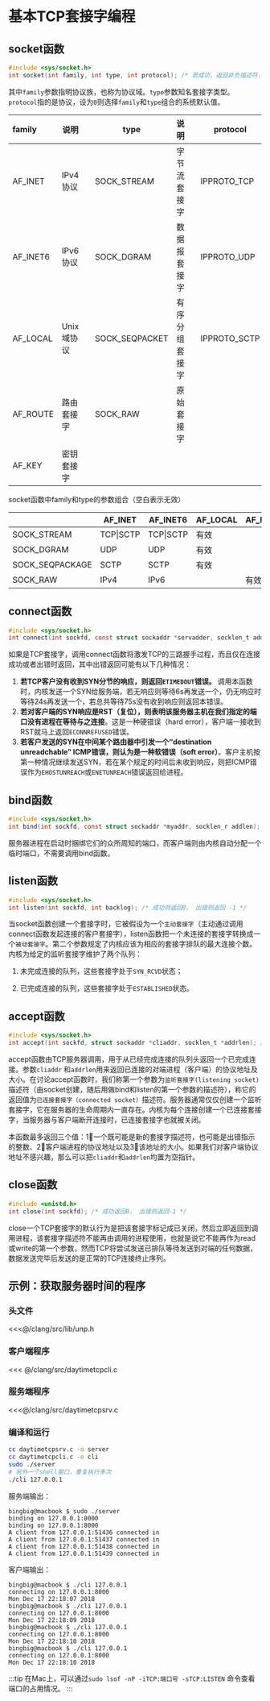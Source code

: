 # 基本TCP套接字编程

## socket函数
```c
#include <sys/socket.h>
int socket(int family, int type, int protocol); /* 若成功，返回非负描述符，若出错返回-1 */
```

其中`family`参数指明协议族，也称为协议域。`type`参数知名套接字类型。`protocol`指的是协议，设为`0`则选择`family`和`type`组合的系统默认值。



| family   | 说明      |      | type           | 说明      |      | protocol     | 说明       |
| :------- | ------- | ---- | -------------- | ------- | ---- | ------------ | -------- |
| AF_INET  | IPv4协议  |      | SOCK_STREAM    | 字节流套接字  |      | IPPROTO_TCP  | TCP传输协议  |
| AF_INET6 | IPv6协议  |      | SOCK_DGRAM     | 数据报套接字  |      | IPPROTO_UDP  | UDP传输协议  |
| AF_LOCAL | Unix域协议 |      | SOCK_SEQPACKET | 有序分组套接字 |      | IPPROTO_SCTP | SCTP传输协议 |
| AF_ROUTE | 路由套接字   |      | SOCK_RAW       | 原始套接字   |      |              |          |
| AF_KEY   | 密钥套接字   |      |                |         |      |              |          |



socket函数中family和type的参数组合（空白表示无效）

|                 | AF_INET   | AF_INET6  | AF_LOCAL | AF_ROUTE | AF_KEY |
| --------------- | --------- | --------- | -------- | -------- | ------ |
| SOCK_STREAM     | TCP\|SCTP | TCP\|SCTP | 有效       |          |        |
| SOCK_DGRAM      | UDP       | UDP       | 有效       |          |        |
| SOCK_SEQPACKAGE | SCTP      | SCTP      | 有效       |          |        |
| SOCK_RAW        | IPv4      | IPv6      |          | 有效       | 有效     |



## connect函数

```c
#include <sys/socket.h>
int connect(int sockfd, const struct sockaddr *servadder, socklen_t addrlen); /* 成功返回0，若出错返回 -1 */
```

如果是TCP套接字，调用connect函数将激发TCP的三路握手过程，而且仅在连接成功或者出错时返回，其中出错返回可能有以下几种情况：

1. **若TCP客户没有收到SYN分节的响应，则返回`ETIMEDOUT`错误。** 调用本函数时，内核发送一个SYN给服务端，若无响应则等待6s再发送一个，仍无响应时等待24s再发送一个，若总共等待75s没有收到响应则返回本错误。
2. **若对客户端的SYN响应是RST（复位），则表明该服务器主机在我们指定的端口没有进程在等待与之连接**。这是一种硬错误（hard error），客户端一接收到RST就马上返回`ECONNREFUSED`错误。
3. **若客户发送的SYN在中间某个路由器中引发一个“destination unreadchable” ICMP错误，则认为是一种软错误（soft error）**。客户主机按第一种情况继续发送SYN，若在某个规定的时间后未收到响应，则把ICMP错误作为`EHOSTUNREACH`或`ENETUNREACH`错误返回给进程。


## bind函数

```c
#include <sys/socket.h>
int bind(int sockfd, const struct sockaddr *myaddr, socklen_r addlen); /* 若成功则为0，出错返回 -1 */
```

服务器进程在启动时捆绑它们的众所周知的端口，而客户端则由内核自动分配一个临时端口，不需要调用bind函数。



## listen函数

```c
#include <sys/socket.h>
int listen(int sockfd, int backlog); /* 成功则返回0， 出错则返回 -1 */
```

当socket函数创建一个套接字时，它被假设为一个`主动套接字`（主动通过调用connect函数发起连接的客户套接字），listen函数把一个未连接的套接字转换成一个`被动套接字`。第二个参数规定了内核应该为相应的套接字排队的最大连接个数。内核为给定的监听套接字维护了两个队列：

1. 未完成连接的队列，这些套接字处于`SYN_RCVD`状态；

2. 已完成连接的队列，这些套接字处于`ESTABLISHED`状态。

## ​accept函数

```c
#include <sys/socket.h>
int accept(int sockfd, struct sockaddr *cliaddr, socklen_t *addrlen); /* 成功返回非负描述符，若出错则返回-1 */
```

accept函数由TCP服务器调用，用于从已经完成连接的队列头返回一个已完成连接。参数`cliaddr`	和`addrlen`用来返回已连接的对端进程（客户端）的协议地址及大小。在讨论accept函数时，我们称第一个参数为`监听套接字(listening socket)`描述符（由socket创建，随后用做bind和listen的第一个参数的描述符），称它的返回值为`已连接套接字（connected socket）`描述符。服务器通常仅仅创建一个监听套接字，它在服务器的生命周期内一直存在。内核为每个连接创建一个已连接套接字，当服务器与客户端断开连接时，已连接套接字也就被关闭。

本函数最多返回三个值：1⃣️一个既可能是新的套接字描述符，也可能是出错指示的整数、2⃣️客户端进程的协议地址以及3⃣️该地址的大小。如果我们对客户端协议地址不感兴趣，那么可以把`cliaddr`和`addrlen`均置为空指针。

## close函数

```c
#include <unistd.h>
int close(int sockfd); /* 成功返回0， 出错则返回-1 */
```

close一个TCP套接字的默认行为是把该套接字标记成已关闭，然后立即返回到调用进程，该套接字描述符不能再由调用的进程使用，也就是说它不能再作为read或write的第一个参数，然而TCP将尝试发送已排队等待发送到对端的任何数据，数据发送完毕后发送的是正常的TCP连接终止序列。

## 示例：获取服务器时间的程序

### 头文件
<<<@/clang/src/lib/unp.h

### 客户端程序
<<< @/clang/src/daytimetcpcli.c

### 服务端程序
<<<@/clang/src/daytimetcpsrv.c

### 编译和运行
```bash
cc daytimetcpsrv.c -o server
cc daytimetcpcli.c -o cli
sudo ./server
# 另外一个shell窗口，重复执行多次
./cli 127.0.0.1
```

服务端输出：
```
bingbig@macbook $ sudo ./server
binding on 127.0.0.1:8000
binding on 127.0.0.1:8000
A client from 127.0.0.1:51436 connected in
A client from 127.0.0.1:51437 connected in
A client from 127.0.0.1:51438 connected in
A client from 127.0.0.1:51439 connected in
```

客户端输出：
```
bingbig@macbook $ ./cli 127.0.0.1
connecting on 127.0.0.1:8000
Mon Dec 17 22:18:07 2018
bingbig@macbook $ ./cli 127.0.0.1
connecting on 127.0.0.1:8000
Mon Dec 17 22:18:09 2018
bingbig@macbook $ ./cli 127.0.0.1
connecting on 127.0.0.1:8000
Mon Dec 17 22:18:10 2018
bingbig@macbook $ ./cli 127.0.0.1
connecting on 127.0.0.1:8000
Mon Dec 17 22:18:10 2018
```
:::tip
在Mac上，可以通过`sudo lsof -nP -iTCP:端口号 -sTCP:LISTEN` 命令查看端口的占用情况。
:::